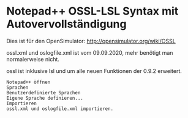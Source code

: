 # Notepad++ OSSL-LSL Syntax mit Autovervollständigung

Dies ist für den OpenSimulator: http://opensimulator.org/wiki/OSSL

ossl.xml und oslogfile.xml ist vom 09.09.2020, mehr benötigt man normalerweise nicht.

ossl ist inklusive lsl und um alle neuen Funktionen der 0.9.2 erweitert.


    Notepad++ öffnen
    Sprachen 
    Benutzerdefinierte Sprachen
    Eigene Sprache definieren...
    Importieren
    ossl.xml und oslogfile.xml importieren.
